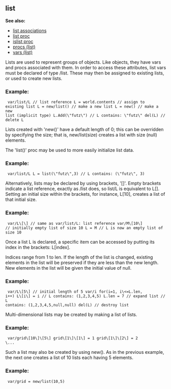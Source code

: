 ## list
**See also:**
+   [list associations](/ref/list/associations.md) 
+   [list proc](/ref/proc/list.md) 
+   [islist proc](/ref/proc/islist.md) 
+   [procs (list)](/ref/list/proc.md) 
+   [vars (list)](/ref/list/var.md) 

Lists are used to represent groups of objects. Like objects,
they have vars and procs associated with them. In order to access these
attributes, list vars must be declared of type /list. These may then be
assigned to existing lists, or used to create new lists.
### Example:

```
 var/list/L // list reference L = world.contents // assign to
existing list L = new/list() // make a new list L = new() // make a new
list (implicit type) L.Add(\"futz\") // L contains: \"futz\" del(L) //
delete L 
```
 

Lists created with \'new()\' have a default
length of 0; this can be overridden by specifying the size; that is,
new/list(size) creates a list with size (null) elements. 

The
\'list()\' proc may be used to more easily initialize list data.
### Example:

```
 var/list/L L = list(\"futz\",3) // L contains: (\"futz\", 3)

```
 

Alternatively, lists may be declared by using
brackets, \'\[\]\'. Empty brackets indicate a list reference, exactly as
/list does, so list/L is equivalent to L\[\]. Setting an initial size
within the brackets, for instance, L\[10\], creates a list of that
initial size.
### Example:

```
 var/L\[\] // same as var/list/L: list reference var/M\[10\]
// initially empty list of size 10 L = M // L is now an empty list of
size 10 
```
 

Once a list L is declared, a specific item
can be accessed by putting its index in the brackets: L\[index\].


Indices range from 1 to len. If the length of the list is
changed, existing elements in the list will be preserved if they are
less than the new length. New elements in the list will be given the
initial value of null.
### Example:

```
 var/L\[5\] // initial length of 5 var/i for(i=1, i\<=L.len,
i++) L\[i\] = i // L contains: (1,2,3,4,5) L.len = 7 // expand list // L
contains: (1,2,3,4,5,null,null) del(L) // destroy list 
```



Multi-dimensional lists may be created by making a list of
lists.
### Example:

```
 var/grid\[10\]\[5\] grid\[1\]\[1\] = 1 grid\[1\]\[2\] = 2
\... 
```
 

Such a list may also be created by using new().
As in the previous example, the next one creates a list of 10 lists each
having 5 elements.
### Example:

```
 var/grid = new/list(10,5) 
```
